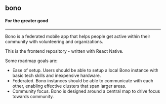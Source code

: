 ## bono
#### For the greater good

---
Bono is a federated mobile app that helps people get active within their community with volunteering and organizations. 

This is the frontend repository - written with React Native.

Some roadmap goals are:
 - Ease of setup. Users should be able to setup a local Bono instance with basic tech skills and inexpensive hardware.
 - Federated. Bono instances should be able to communicate with each other, enabling effective clusters that span larger areas.
 - Community focus. Bono is designed around a central map to drive focus towards community.